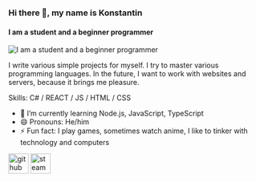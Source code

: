 ### Hi there 👋, my name is Konstantin
#### I am a student and a beginner programmer
![I am a student and a beginner programmer](https://sun9-69.userapi.com/impg/99OT4eTUlMNBf5Y5aE9lyGBUqBJAtqGsqLTBYA/tAd6XOWaNUs.jpg?size=1844x718&quality=95&sign=471282ec54a73d7fc50a9ef7bdf31138&type=album)

I write various simple projects for myself. I try to master various programming languages. In the future, I want to work with websites and servers, because it brings me pleasure.

Skills: C# / REACT / JS / HTML / CSS

- 🌱 I’m currently learning Node.js, JavaScript, TypeScript 
- 😄 Pronouns: He/him 
- ⚡ Fun fact: I play games, sometimes watch anime, I like to tinker with technology and computers 


[<img src='https://cdn.jsdelivr.net/npm/simple-icons@3.0.1/icons/github.svg' alt='github' height='40'>](https://github.com/Elster2435)  [<img src='https://cdn.jsdelivr.net/npm/simple-icons@3.0.1/icons/steam.svg' alt='steam' height='40'>](https://steamcommunity.com/profiles/76561198867396433/)    
